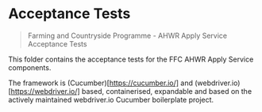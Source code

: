 # Acceptance Tests

> Farming and Countryside Programme - AHWR Apply Service Acceptance Tests

This folder contains the acceptance tests for the FFC AHWR Apply Service components.

The framework is (Cucumber)[https://cucumber.io/] and (webdriver.io)[https://webdriver.io/] based, containerised, expandable and based on the actively maintained webdriver.io Cucumber boilerplate project.